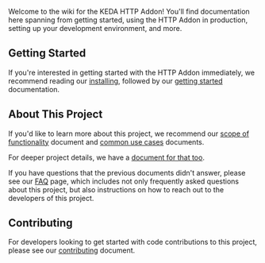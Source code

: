Welcome to the wiki for the KEDA HTTP Addon! You'll find documentation here spanning from getting started, using the HTTP Addon in production, setting up your development environment, and more.

## Getting Started

If you're interested in getting started with the HTTP Addon immediately, we recommend reading our [installing](https://github.com/kedacore/http-add-on/wiki/installing),
followed by our [getting started](https://github.com/kedacore/http-add-on/wiki/Getting-Started) documentation.

## About This Project

If you'd like to learn more about this project, we recommend our [scope of functionality](https://github.com/kedacore/http-add-on/wiki/Project-Scope) document and [common use cases](https://github.com/kedacore/http-add-on/wiki/Common-Use-Cases) documents.

For deeper project details, we have a [document for that too](https://github.com/kedacore/http-add-on/wiki/Architecture).

If you have questions that the previous documents didn't answer, please see our [FAQ](https://github.com/kedacore/http-add-on/wiki/frequently-asked-questions) page, which includes not only frequently asked questions about this project, but also instructions on how to reach out to the developers of this project.

## Contributing

For developers looking to get started with code contributions to this project, please see our [contributing](https://github.com/kedacore/http-add-on/wiki/Setting-Up-Your-Development-Environment) document.



